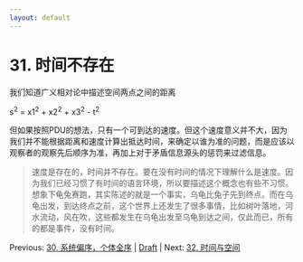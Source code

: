 ```yaml
---
layout: default
---
```

# 31. 时间不存在

我们知道广义相对论中描述空间两点之间的距离

s<sup>2</sup> = x1<sup>2</sup> + x2<sup>2</sup> + x3<sup>2</sup> - t<sup>2</sup>

但如果按照PDU的想法，只有一个可到达的速度。但这个速度意义并不大，因为我们并不能根据距离和速度计算出抵达时间，来确定以谁为准的问题，而是应该以观察者的观察先后顺序为准，再加上对于矛盾信息源头的惩罚来过滤信息。

> 速度是存在的，时间并不存在。要在没有时间的情况下理解什么是速度。因为我们已经习惯了有时间的语言环境，所以要描述这个概念也有些不习惯。想象下龟兔赛跑，其实陈述的就是一个事实，乌龟比兔子先到终点。而在乌龟出发，到达终点之前，这个世界上还发生了很多事情，比如树叶落地，河水流动，风在吹，这些都发生在乌龟出发至乌龟到达之间，仅此而已，所有的都是事件，没有时间。

Previous: [30. 系统偏序，个体全序](30.md) | [Draft](../Draft.md) | Next: [32. 时间与空间](32.md)